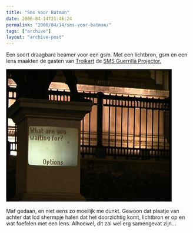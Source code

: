 ```yaml
---
title: "Sms voor Batman"
date: 2006-04-14T21:46:24
permalink: "2006/04/14/sms-voor-batman/"
tags: ["archive"]
layout: "archive-post"
---
```

Een soort draagbare beamer voor een gsm. Met een lichtbron, gsm en een lens maakten de gasten van [Troikart](http://www.troika.uk.com/troikart%20index.htm "http://www.troika.uk.com/troikart%20index.htm") de [SMS Guerrilla Projector.](http://www.troika.uk.com/sms-guerrilla-projector.htm "http://www.troika.uk.com/sms-guerrilla-projector.htm")

![smsgun](/images/blog/2006/04/what-are-you-waiting-for.jpg)

Maf gedaan, en niet eens zo moeilijk me dunkt. Gewoon dat plaatje van achter dat lcd shermpje halen dat het doorzichtig komt, lichtbron er op en wat foefelen met een lens. Alhoewel, dit zal wel erg samengevat zijn…

